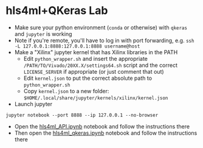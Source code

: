 # hls4ml+QKeras Lab

- Make sure your python environment (`conda` or otherwise) with `qkeras` and `jupyter` is working
- Note if you're remote, you'll have to log in with port forwarding, e.g. `ssh -L 127.0.0.1:8888:127.0.0.1:8888 username@host`
- Make a "Xilinx" jupyter kernel that has Xilinx libraries in the PATH
  - Edit `python_wrapper.sh` and insert the appropriate `/PATH/TO/Vivado/20XX.X/settings64.sh` script and the correct `LICENSE_SERVER` if appropriate (or just comment that out)
  - Edit `kernel.json` to put the correct absolute path to `python_wrapper.sh`
  - Copy `kernel.json` to a new folder: `$HOME/.local/share/jupyter/kernels/xilinx/kernel.json`
- Launch jupyter
```
jupyter notebook --port 8888 --ip 127.0.0.1 --no-browser
```
- Open the [hls4ml_API.ipynb](hls4ml_API.ipynb) notebook and follow the instructions there
- Then open the [hls4ml_qkeras.ipynb](hls4ml_qkeras.ipynb) notebook and follow the instructions there
